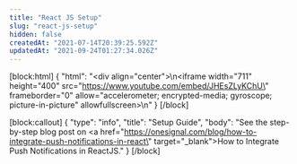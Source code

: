 ```yaml
---
title: "React JS Setup"
slug: "react-js-setup"
hidden: false
createdAt: "2021-07-14T20:39:25.592Z"
updatedAt: "2021-09-24T01:27:34.026Z"
---
```

[block:html]
{
  "html": "<div align=\"center\">\n<iframe width=\"711\" height=\"400\" src=\"https://www.youtube.com/embed/JHEsZLyKChU\" frameborder=\"0\" allow=\"accelerometer; encrypted-media; gyroscope; picture-in-picture\" allowfullscreen></iframe>\n</div>"
}
[/block]

[block:callout]
{
  "type": "info",
  "title": "Setup Guide",
  "body": "See the step-by-step blog post on <a href=\"https://onesignal.com/blog/how-to-integrate-push-notifications-in-react\" target=\"_blank\">How to Integrate Push Notifications in ReactJS</a>."
}
[/block]